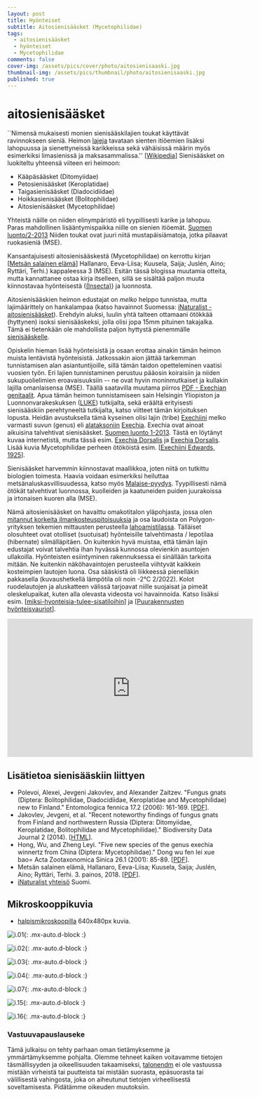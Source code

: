 ```yaml
---
layout: post
title: Hyönteiset
subtitle: Aitosienisääsket (Mycetophilidae)
tags:
  - aitosienisääsket
  - hyönteiset
  - Mycetophilidae
comments: false
cover-img: /assets/pics/cover/photo/aitosienisaaski.jpg
thumbnail-img: /assets/pics/thumbnail/photo/aitosienisaaski.jpg
published: true
---
```


# aitosienisääsket

``Nimensä mukaisesti monien sienisääskilajien toukat käyttävät ravinnokseen sieniä. Heimon [lajeja](http://www.kolumbus.fi/esko.viitanen/speciessciaroidea.htm) tavataan sienten itiöemien lisäksi lahopuussa ja sienettyneissä karikkeissa sekä vähäisissä määrin myös esimerkiksi limasienissä ja maksasammalissa.'' [[Wikipedia](https://fi.wikipedia.org/wiki/Sienis%C3%A4%C3%A4sket)] Sienisääsket on luokiteltu yhteensä viiteen eri heimoon:

* Kääpäsääsket (Ditomyiidae)
* Petosienisääsket (Keroplatidae)
* Taigasienisääsket (Diadocidiidae)
* Hoikkasienisääsket (Bolitophilidae)
* Aitosienisääsket (Mycetophilidae)

Yhteistä näille on niiden elinympäristö eli tyypillisesti karike ja lahopuu. Paras mahdollinen lisääntymispaikka niille on sienien itiöemät. [Suomen luonto/2-2013](https://www.lehtiluukku.fi/esikatselu/suomen_luonto/2-2013/27600.html) Niiden toukat ovat juuri niitä mustapäisiämatoja, jotka pilaavat ruokasieniä (MSE). 

Kansantajuisesti aitosienisääskestä (Mycetophilidae) on kerrottu kirjan [[Metsän salainen elämä](https://kauppa.gaudeamus.fi/sivu/tuote/metsan-salainen-elama/1175936)]
Hallanaro, Eeva-Liisa; Kuusela, Saija; Juslén, Aino; Ryttäri, Terhi.) kappaleessa 3 (MSE). Esitän tässä blogissa muutamia otteita, mutta kannattanee ostaa kirja itselleen, sillä se sisältää paljon muuta kiinnostavaa hyönteisestä ([(Insecta)]((https://fi.wikipedia.org/wiki/Hy%C3%B6nteiset))) ja luonnosta. 

Aitosienisääskien heimon edustajat on *melko* helppo tunnistaa, mutta lajimäärittely on hankalampaa (katso havainnot Suomessa: [iNaturalist - aitosienisääsket](https://inaturalist.laji.fi/taxa/83736-Mycetophilidae)). Erehdyin aluksi, luulin yhtä talteen ottamaani ötökkää (hyttynen) isoksi sienisääskeksi, jolla olisi jopa 15mm pituinen takajalka. Tämä ei tietenkään ole mahdollista paljon hyttystä pienemmälle [sienisääskelle](https://en.wikipedia.org/wiki/Mycetophilidae). 

Opiskelin hieman lisää hyönteisistä ja osaan erottaa ainakin tämän heimon muista lentävistä hyönteisistä. Jatkossakin aion jättää tarkemman tunnistamisen alan asiantuntijoille, sillä tämän taidon opetteleminen vaatisi vuosien työn. Eri lajien tunnistaminen perustuu pääosin koiraisiin ja niiden sukupuolielimien eroavaisuuksiin -- ne ovat hyvin moninmutkaiset ja kullakin lajilla omanlaisensa (MSE). Täällä saatavilla muutama piirros [PDF - Exechian genitaalit](http://www.online-keys.net/sciaroidea/2000_/Wu_&_Zheng_2001_Exechia_n_sp.pdf). Apua tämän heimon tunnistamiseen sain Helsingin Yliopiston ja Luonnonvarakeskuksen ([LUKE](https://www.luke.fi/)) tutkijalta, sekä eräältä erityisesti sienisääskiin perehtyneeltä tutkijalta, katso viitteet tämän kirjoituksen lopusta. Heidän avustuksella tämä kyseinen olisi lajin (tribe) [Exechiini](https://en.wikipedia.org/wiki/Exechiini) melko varmasti suvun (genus) eli [alataksoniin](https://laji.fi/about/5167) [Exechia](https://laji.fi/taxon/MX.275629). Exechia ovat ainoat aikuisina talvehtivat sienisääsket. [Suomen luonto 1-2013](https://www.lehtiluukku.fi/esikatselu/suomen_luonto/1-2013/26004.html). Tästä en löytänyt kuvaa internetistä, mutta tässä esim. [Exechia Dorsalis](http://www.kolumbus.fi/esko.viitanen/exechia_dorsalis.htm) ja [Exechia Dorsalis](https://laji.fi/taxon/MX.275629). Lisää kuvia Mycetophilidae perheen ötököistä esim. [[Exechiini Edwards, 1925](https://sciaroidea.myspecies.info/taxonomy/42977)].

Sienisääsket harvemmin kiinnostavat maallikkoa, joten niitä on tutkittu biologien toimesta. Haavia voidaan esimerkiksi heiluttaa metsänaluskasvillisuudessa, katso myös [Malaise-pyydys](https://fi.wikipedia.org/wiki/Malaise-pyydys). Tyypillisesti nämä ötökät talvehtivat luonnossa, kuolleiden ja kaatuneiden puiden juurakoissa ja irtonaisen kuoren alla (MSE). 

Nämä aitosienisääsket on havaittu omakotitalon yläpohjasta, jossa olen [mitannut korkeita ilmankosteuspitoisuuksia](https://talonendm.github.io/2021-12-04-new-era/) ja osa laudoista on Polygon-yrityksen tekemien mittausten perusteella [lahoamistilassa](https://talonendm.github.io/2021-12-05-contract-trust/). Tälläiset olosuhteet ovat otolliset (suotuisat) hyönteisille talvehtimasta / lepotilaa (hibernate) silmälläpitäen. On kuitenkin hyvä muistaa, että tämän lajin edustajat voivat talvehtia ihan hyvässä kunnossa olevienkin asuntojen ullakoilla. Hyönteisten esiintyminen rakennuksessa ei sinällään tarkoita mitään. Ne kuitenkin näköhavaintojen perusteella viihtyvät kaikkein kosteimpien lautojen luona. Osa sääskistä oli liikkeessä pienelläkin pakkasella (kuvaushetkellä lämpötila oli noin -2&#8451; 2/2022). Kolot ruodelautojen ja aluskatteen välissä tarjoavat niille suojaisat ja pimeät oleskelupaikat, kuten alla olevasta videosta voi havainnoida. Katso lisäksi esim. [[miksi-hyonteisia-tulee-sisatiloihin](https://www.protect-garden.fi/miksi-hyonteisia-tulee-sisatiloihin)] ja [[Puurakennusten hyönteisvauriot](https://www.tuuma.net/artikkelit/2005/3/puurakennusten-hynteisvauriot)].


<iframe width="560" height="315" src="https://www.youtube.com/embed/jjKR-OhFoRQ" title="YouTube video player" frameborder="0" allow="accelerometer; autoplay; clipboard-write; encrypted-media; gyroscope; picture-in-picture" allowfullscreen></iframe>

## Lisätietoa sienisääskiin liittyen

- Polevoi, Alexei, Jevgeni Jakovlev, and Alexander Zaitzev. "Fungus gnats (Diptera: Bolitophilidae, Diadocidiidae, Keroplatidae and Mycetophilidae) new to Finland." Entomologica fennica 17.2 (2006): 161-169. [[PDF](https://journal.fi/entomolfennica/article/download/84302/43372)]. 
- Jakovlev, Jevgeni, et al. "Recent noteworthy findings of fungus gnats from Finland and northwestern Russia (Diptera: Ditomyiidae, Keroplatidae, Bolitophilidae and Mycetophilidae)." Biodiversity Data Journal 2 (2014). [[HTML](https://www.ncbi.nlm.nih.gov/pmc/articles/PMC4031438/)].
- Hong, Wu, and Zheng Leyi. "Five new species of the genus exechia winnertz from China (Diptera: Mycetophilidae)." Dong wu fen lei xue bao= Acta Zootaxonomica Sinica 26.1 (2001): 85-89. [[PDF](http://www.online-keys.net/sciaroidea/2000_/Wu_&_Zheng_2001_Exechia_n_sp.pdf)].
- Metsän salainen elämä, Hallanaro, Eeva-Liisa; Kuusela, Saija; Juslén, Aino; Ryttäri, Terhi. 3. painos, 2018. [[PDF](https://kauppa.gaudeamus.fi/sivu/tuote/metsan-salainen-elama/1175936)].
- [iNaturalist yhteisö](https://inaturalist.laji.fi/people) Suomi.

## Mikroskooppikuvia

- [halpismikroskoopilla](https://www.gigantti.fi/product/kamerat/kiikarit/290578/digitaalinen-usb-mikroskooppi-50-1600-suurennuksen-zoomaus) 640x480px kuvia.

![i.01](/assets/pics/page/microscope/insects/WIN_20220206_21_07_15_Pro.jpg){: .mx-auto.d-block :}

![i.02](/assets/pics/page/microscope/insects/WIN_20220206_21_07_27_Pro.jpg){: .mx-auto.d-block :}

![i.03](/assets/pics/page/microscope/insects/WIN_20220206_21_07_43_Pro.jpg){: .mx-auto.d-block :}

![i.04](/assets/pics/page/microscope/insects/WIN_20220206_21_08_14_Pro.jpg){: .mx-auto.d-block :}

![i.07](/assets/pics/page/microscope/insects/WIN_20220206_21_10_00_Pro.jpg){: .mx-auto.d-block :}

![i.15](/assets/pics/page/microscope/insects/WIN_20220206_21_13_01_Pro.jpg){: .mx-auto.d-block :}

![i.16](/assets/pics/page/microscope/insects/WIN_20220206_21_13_22_Pro.jpg){: .mx-auto.d-block :}



### Vastuuvapauslauseke

Tämä julkaisu on tehty parhaan oman tietämyksemme ja ymmärtämyksemme pohjalta. Olemme tehneet kaiken voitavamme tietojen täsmällisyyden ja oikeellisuuden takaamiseksi, [talonendm](https://talonendm.github.io/) ei ole vastuussa mistään virheistä tai puutteista tai mistään suorasta, epäsuorasta tai välillisestä
vahingosta, joka on aiheutunut tietojen virheellisestä soveltamisesta. Pidätämme oikeuden muutoksiin.
